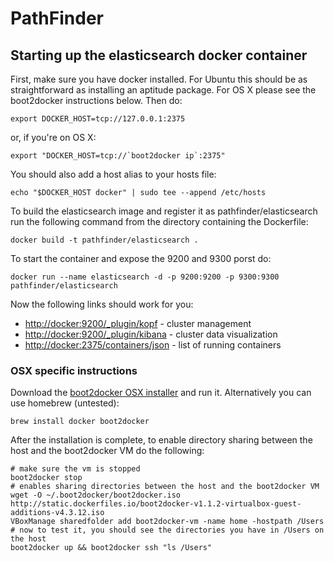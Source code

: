 PathFinder
==========

## Starting up the elasticsearch docker container

First, make sure you have docker installed. For Ubuntu this should be as straightforward as installing an aptitude package. For OS X please see the boot2docker instructions below. Then do:

    export DOCKER_HOST=tcp://127.0.0.1:2375

or, if you're on OS X:

    export "DOCKER_HOST=tcp://`boot2docker ip`:2375"

You should also add a host alias to your hosts file:

    echo "$DOCKER_HOST docker" | sudo tee --append /etc/hosts

To build the elasticsearch image and register it as pathfinder/elasticsearch run the following command from the directory containing the Dockerfile:

    docker build -t pathfinder/elasticsearch .

To start the container and expose the 9200 and 9300 porst do:

    docker run --name elasticsearch -d -p 9200:9200 -p 9300:9300 pathfinder/elasticsearch

Now the following links should work for you:

* [http://docker:9200/_plugin/kopf](http://docker:9200/_plugin/kopf) - cluster management
* [http://docker:9200/_plugin/kibana](http://docker:9200/_plugin/kibana) - cluster data visualization
* [http://docker:2375/containers/json](http://docker:2375/containers/json) - list of running containers

### OSX specific instructions

Download the [boot2docker OSX installer](https://github.com/boot2docker/osx-installer/releases) and run it. Alternatively you can use homebrew (untested):

    brew install docker boot2docker

After the installation is complete, to enable directory sharing between the host and the boot2docker VM do the following:

```
# make sure the vm is stopped
boot2docker stop
# enables sharing directories between the host and the boot2docker VM
wget -O ~/.boot2docker/boot2docker.iso http://static.dockerfiles.io/boot2docker-v1.1.2-virtualbox-guest-additions-v4.3.12.iso
VBoxManage sharedfolder add boot2docker-vm -name home -hostpath /Users
# now to test it, you should see the directories you have in /Users on the host
boot2docker up && boot2docker ssh "ls /Users"
